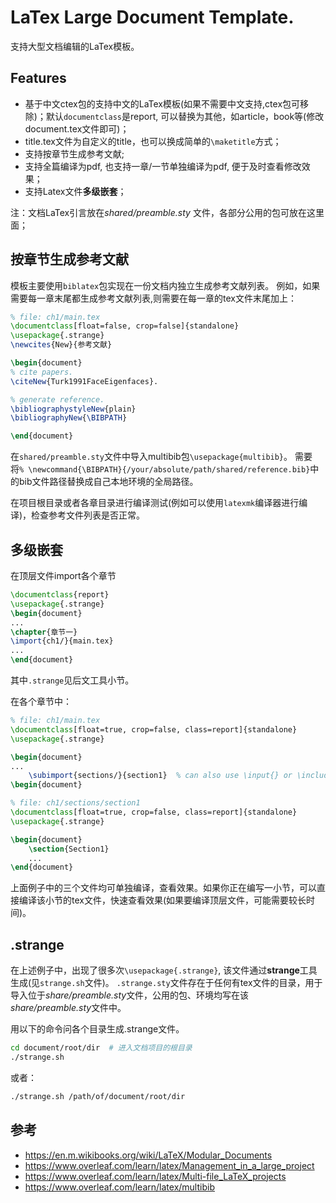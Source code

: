 # LaTex Large Document Template.
支持大型文档编辑的LaTex模板。
## Features
- 基于中文ctex包的支持中文的LaTex模板(如果不需要中文支持,ctex包可移除)；默认`documentclass`是report, 可以替换为其他，如article，book等(修改document.tex文件即可)；
- title.tex文件为自定义的title，也可以换成简单的`\maketitle`方式；
- 支持按章节生成参考文献;
- 支持全篇编译为pdf, 也支持一章/一节单独编译为pdf, 便于及时查看修改效果；
- 支持Latex文件**多级嵌套**；

注：文档LaTex引言放在*shared/preamble.sty* 文件，各部分公用的包可放在这里面；

## 按章节生成参考文献
模板主要使用`biblatex`包实现在一份文档内独立生成参考文献列表。
例如，如果需要每一章末尾都生成参考文献列表,则需要在每一章的tex文件末尾加上：
```tex
% file: ch1/main.tex
\documentclass[float=false, crop=false]{standalone}
\usepackage{.strange}
\newcites{New}{参考文献}

\begin{document}
% cite papers.
\citeNew{Turk1991FaceEigenfaces}.

% generate reference.
\bibliographystyleNew{plain}
\bibliographyNew{\BIBPATH}

\end{document}
```
在`shared/preamble.sty`文件中导入multibib包`\usepackage{multibib}`。
需要将`% \newcommand{\BIBPATH}{/your/absolute/path/shared/reference.bib}`中的bib文件路径替换成自己本地环境的全局路径。

在项目根目录或者各章目录进行编译测试(例如可以使用`latexmk`编译器进行编译)，检查参考文件列表是否正常。

## 多级嵌套
在顶层文件import各个章节
```tex
\documentclass{report}
\usepackage{.strange}
\begin{document}
...
\chapter{章节一}
\import{ch1/}{main.tex}
...
\end{document}
```
其中`.strange`见后文工具小节。

在各个章节中：
```tex
% file: ch1/main.tex
\documentclass[float=true, crop=false, class=report]{standalone}
\usepackage{.strange}

\begin{document}
...
    \subimport{sections/}{section1}  % can also use \input{} or \include{}
\begin{document}
```
```tex
% file: ch1/sections/section1
\documentclass[float=true, crop=false, class=report]{standalone}
\usepackage{.strange}

\begin{document}    
    \section{Section1}
    ...
\end{document}
```
上面例子中的三个文件均可单独编译，查看效果。如果你正在编写一小节，可以直接编译该小节的tex文件，快速查看效果(如果要编译顶层文件，可能需要较长时间)。

## .strange
在上述例子中，出现了很多次`\usepackage{.strange}`, 该文件通过**strange**工具生成(见`strange.sh`文件)。 `.strange.sty`文件存在于任何有tex文件的目录，用于导入位于*share/preamble.sty*文件，公用的包、环境均写在该*share/preamble.sty*文件中。

用以下的命令问各个目录生成.strange文件。
```bash
cd document/root/dir  # 进入文档项目的根目录
./strange.sh
```
或者：
```bash
./strange.sh /path/of/document/root/dir
```

## 参考
- https://en.m.wikibooks.org/wiki/LaTeX/Modular_Documents
- https://www.overleaf.com/learn/latex/Management_in_a_large_project
- https://www.overleaf.com/learn/latex/Multi-file_LaTeX_projects
- https://www.overleaf.com/learn/latex/multibib
